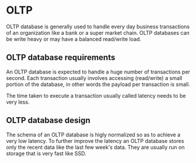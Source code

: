 # OLTP

OLTP database is generally used to handle every day business transactions of an organization like a bank or a super market chain. OLTP databases can be write heavy or may have a balanced read/write load.

## OLTP database requirements

An OLTP database is expected to handle a huge number of transactions per second. Each transaction usually involves accessing (read/write) a small portion of the database, in other words the payload per transaction is small.

The time taken to execute a transaction usually called latency needs to be very less.

## OLTP database design

The schema of an OLTP database is higly normalized so as to achieve a very low latency. To further improve the latency an OLTP database stores only the recent data like the last few week's data. They are usually run on storage that is very fast like SSD.